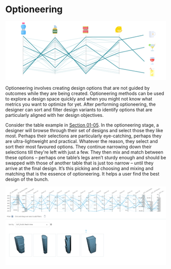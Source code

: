 # Optioneering

![](../.gitbook/assets/optioneering1.png)

Optioneering involves creating design options that are not guided by outcomes while they are being created. Optioneering methods can be used to explore a design space quickly and when you might not know what metrics you want to optimize for yet. After performing optioneering, the designer can sort and filter design variants to identify options that are particularly aligned with her design objectives.

Consider the table example in [Section 01-05](https://github.com/martinstacey/RefineryPrimer/tree/8725f75deba64f3e8aa8d5de6aeab84a7ca2b864/01-introduction/01-05_an-example-of-generative-design.md). In the optioneering stage, a designer will browse through their set of designs and select those they like most. Perhaps their selections are particularly eye-catching, perhaps they are ultra-lightweight and practical. Whatever the reason, they select and sort their most favoured options. They continue narrowing down their selections till they're left with just a few. They then mix and match between these options – perhaps one table’s legs aren’t sturdy enough and should be swapped with those of another table that is just too narrow – until they arrive at the final design. It’s this picking and choosing and mixing and matching that is the essence of optioneering. It helps a user find the best design of the bunch.

![](../.gitbook/assets/optioneering2.png)


